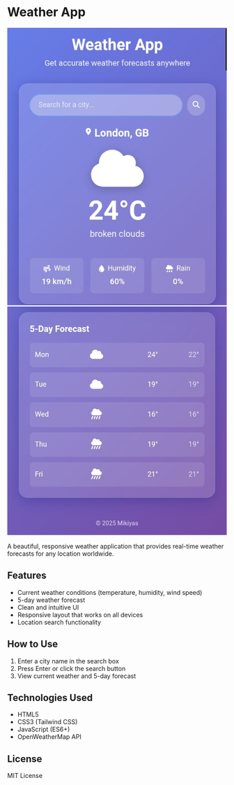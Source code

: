 # Weather App

![Current Weather](Screenshot_20250713-232621_TrebEdit.jpg)
![5-Day Forecast](Screenshot_20250713-232638_TrebEdit.jpg)

A beautiful, responsive weather application that provides real-time weather forecasts for any location worldwide.

## Features

- Current weather conditions (temperature, humidity, wind speed)
- 5-day weather forecast
- Clean and intuitive UI
- Responsive layout that works on all devices
- Location search functionality

## How to Use

1. Enter a city name in the search box
2. Press Enter or click the search button
3. View current weather and 5-day forecast

## Technologies Used

- HTML5
- CSS3 (Tailwind CSS)
- JavaScript (ES6+)
- OpenWeatherMap API

## License

MIT License
